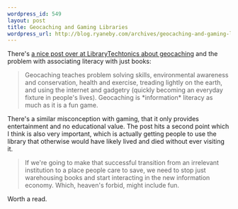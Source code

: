 ```yaml
--- 
wordpress_id: 549
layout: post
title: Geocaching and Gaming Libraries
wordpress_url: http://blog.ryaneby.com/archives/geocaching-and-gaming-libraries/
---
```

There's <a href="http://www.librarytechtonics.info/archives/2007/07/what_on_earth_d.html">a nice post over at LibraryTechtonics about geocaching</a> and the problem with associating literacy with just books:

<blockquote>Geocaching teaches problem solving skills, environmental awareness and conservation, health and exercise, treading lightly on the earth, and using the internet and gadgetry (quickly becoming an everyday fixture in people's lives). Geocaching is *information* literacy as much as it is a fun game.</blockquote>

There's a similar misconception with gaming, that it only provides entertainment and no educational value. The post hits a second point which I think is also very important, which is actually getting people to use the library that otherwise would have likely lived and died without ever visiting it.

<blockquote>If we're going to make that successful transition from an irrelevant institution to a place people care to save, we need to stop just warehousing books and start interacting in the new information economy. Which, heaven's forbid, might include fun.</blockquote>

Worth a read.
